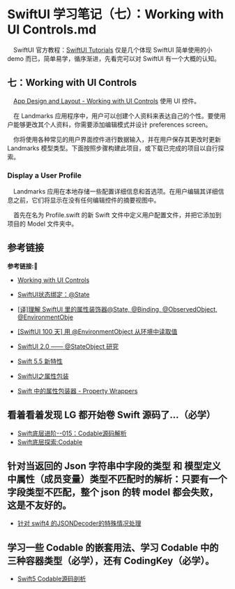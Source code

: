 # SwiftUI 学习笔记（七）：Working with UI Controls.md

&emsp;SwiftUI 官方教程：[SwiftUI Tutorials](https://developer.apple.com/tutorials/swiftui) 仅是几个体现 SwiftUI 简单使用的小 demo 而已，简单易学，循序渐进，先看完可以对 SwiftUI 有一个大概的认知。

## 七：Working with UI Controls

&emsp;[App Design and Layout - Working with UI Controls](https://developer.apple.com/tutorials/swiftui/working-with-ui-controls) 使用 UI 控件。

&emsp;在 Landmarks 应用程序中，用户可以创建个人资料来表达自己的个性。要使用户能够更改其个人资料，你需要添加编辑模式并设计 preferences screen。

&emsp;你将使用各种常见的用户界面控件进行数据输入，并在用户保存其更改时更新 Landmarks 模型类型。下面按照步骤构建此项目，或下载已完成的项目以自行探索。

### Display a User Profile

&emsp;Landmarks 应用在本地存储一些配置详细信息和首选项。在用户编辑其详细信息之前，它们将显示在没有任何编辑控件的摘要视图中。

&emsp;首先在名为 Profile.swift 的新 Swift 文件中定义用户配置文件，并把它添加到项目的 Model 文件夹中。






## 参考链接
**参考链接:🔗**
+ [Working with UI Controls](https://developer.apple.com/tutorials/swiftui/working-with-ui-controls)



+ [SwiftUI状态绑定：@State](https://www.jianshu.com/p/46cbe061c8f5)
+ [[译]理解 SwiftUI 里的属性装饰器@State, @Binding, @ObservedObject, @EnvironmentObje](https://www.cnblogs.com/xiaoniuzai/p/11417123.html)
+ [[SwiftUI 100 天] 用 @EnvironmentObject 从环境中读取值](https://zhuanlan.zhihu.com/p/146608338)
+ [SwiftUI 2.0 —— @StateObject 研究](https://zhuanlan.zhihu.com/p/151286558)
+ [Swift 5.5 新特性](https://zhuanlan.zhihu.com/p/395147531)
+ [SwiftUI之属性包装](https://www.jianshu.com/p/28623e017445)
+ [Swift 中的属性包装器 - Property Wrappers](https://www.jianshu.com/p/8a019631b4db)



## 看着看着发现 LG 都开始卷 Swift 源码了...（必学）
+ [Swift底层进阶--015：Codable源码解析](https://www.jianshu.com/p/9302f7bac319)
+ [Swift底层探索:Codable](https://www.jianshu.com/p/d591bd7f53ac)

## 针对当返回的 Json 字符串中字段的类型 和 模型定义中属性（成员变量）类型不匹配时的解析：只要有一个字段类型不匹配，整个 json 的转 model 都会失败，这是不友好的。
+ [针对 swift4 的JSONDecoder的特殊情况处理](https://www.jianshu.com/p/51c219092290)

## 学习一些 Codable 的嵌套用法、学习 Codable 中的三种容器类型（必学），还有 CodingKey（必学）。

+ [Swift5 Codable源码剖析](https://www.jianshu.com/nb/3595319)



